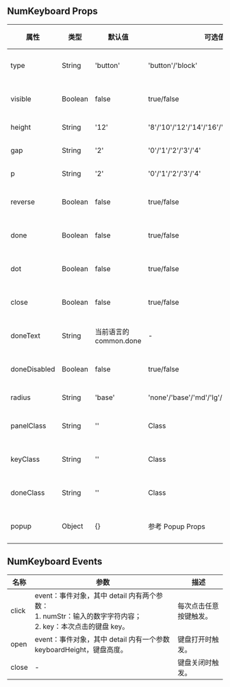 ## NumKeyboard Props

| 属性         | 类型    | 默认值                 | 可选值                                          | 必传 | 说明                 |
| ------------ | ------- | ---------------------- | ----------------------------------------------- | ---- | -------------------- |
| type         | String  | 'button'               | 'button'/'block'                                | N    | 键盘样式类型。       |
| visible      | Boolean | false                  | true/false                                      | N    | 是否显示键盘。       |
| height       | String  | '12'                   | '8'/'10'/'12'/'14'/'16'/'20'                    | N    | 按键高度。           |
| gap          | String  | '2'                    | '0'/'1'/'2'/'3'/'4'                             | N    | 按键间距。           |
| p            | String  | '2'                    | '0'/'1'/'2'/'3'/'4'                             | N    | 键盘内边距。         |
| reverse      | Boolean | false                  | true/false                                      | N    | 数字是否上下反向。   |
| done         | Boolean | false                  | true/false                                      | N    | 是否显示完成按钮。   |
| dot          | Boolean | false                  | true/false                                      | N    | 是否显示小数点。     |
| close        | Boolean | false                  | true/false                                      | N    | 是否显示关闭按钮。   |
| doneText     | String  | 当前语言的 common.done | -                                               | N    | 完成按钮文案。       |
| doneDisabled | Boolean | false                  | true/false                                      | N    | 完成按钮是否禁用。   |
| radius       | String  | 'base'                 | 'none'/'base'/'md'/'lg'/'xl'/'2xl'/'3xl'/'full' | N    | 按键圆角。           |
| panelClass   | String  | ''                     | Class                                           | N    | 键盘面板注入 Class。 |
| keyClass     | String  | ''                     | Class                                           | N    | 按键注入 Class。     |
| doneClass    | String  | ''                     | Class                                           | N    | 完成按键注入 Class。 |
| popup        | Object  | {}                     | 参考 Popup Props                                | N    | 弹出层配置项。       |

## NumKeyboard Events

| 名称  | 参数                                                                                                               | 描述                   |
| ----- | ------------------------------------------------------------------------------------------------------------------ | ---------------------- |
| click | event：事件对象，其中 detail 内有两个参数：<br />1. numStr：输入的数字字符内容；<br />2. key：本次点击的键盘 key。 | 每次点击任意按键触发。 |
| open  | event：事件对象，其中 detail 内有一个参数 keyboardHeight，键盘高度。                                               | 键盘打开时触发。       |
| close | -                                                                                                                  | 键盘关闭时触发。       |

